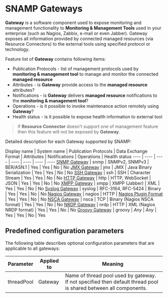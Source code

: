 SNAMP Gateways
====
**Gateway** is a software component used to expose monitoring and management functionality to **Monitoring & Management Tools** used in your enterprise (such as Nagios, Zabbix, e-mail or even Jabber). Gateway exposes all information provided by connected managed resources (via Resource Connectors) to the external tools using specified protocol or technology.

Feature list of **Gateway** contains following items:

* Publication Protocols - list of management protocols used by **monitoring & management tool** to manage and monitor the connected **managed resource**
* Attributes - is **Gateway** provide access to the **managed resource** attributes?
* Notifications - is **Gateway** delivers **managed resource** notifications to the **monitoring & management tool**?
* Operations - is it possible to invoke maintenance action remotely using **Gateway**?
* Health status - is it possible to expose health information to external tool

> If **Resource Connector** doesn't support one of management feature then this feature will not be exposed by **Gateway**.

Detailed description for each Gateway supported by SNAMP:

Display name | System name | Publication Protocols | Data Exchange Format | Attributes | Notifications | Operations | Health status
---- | ---- | ---- | ---- | ---- | ---- | ----
[SNMP Gateway](snmp-adapter.md) | snmp | SNMPv2, SNMPv3 | BER/ASN.1 | Yes | Yes | No | No
[JMX Gateway](jmx-adapter.md) | jmx | JMX | Java Binary Serialization | Yes | Yes | No | No
[SSH Gateway](ssh-adapter.md) | ssh | SSH | Character Stream | Yes | Yes | No | No
[HTTP Gateway](groovy-adapter.md) | http | HTTP, WebSocket | JSON | Yes | Yes | No | No
[XMPP Gateway](xmpp-adapter.md) | xmpp | XMPP (Jabber) | XML | Yes | Yes | No | No
[Syslog Gateway](syslog-adapter.md) | syslog | RFC-3164, RFC-5424 | Binary | Yes | Yes | No | No
[Nagios Gateway](nagios-adapter.md) | nagios | HTTP | [Nagios Plugin Format](https://nagios-plugins.org/doc/guidelines.html#PLUGOUTPUT) | Yes | Yes | No | No
[NSCA Gateway](nsca-adapter.md) | nsca | TCP | Binary (Nagios NSCA format) | Yes | Yes | No | No
[NRDP Gateway](nrdp-adapter.md) | nrdp | HTTP | XML (Nagios NRDP format) | Yes | Yes | No | No
[Groovy Gateway](groovy-adapter.md) | groovy | _Any_ | _Any_ | Yes | Yes | No | Yes

## Predefined configuration parameters
The following table describes optional configuration parameters that are applicable to all gateways:

Parameter | Applied to | Meaning
---- | ---- | ----
threadPool | Gateway | Name of thread pool used by gateway. If not specified then default thread pool is shared between all components.
